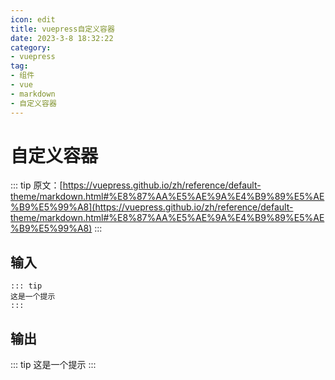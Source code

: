 ```yaml
---
icon: edit
title: vuepress自定义容器
date: 2023-3-8 18:32:22
category:
- vuepress
tag:
- 组件
- vue
- markdown
- 自定义容器
---
```

# 自定义容器
::: tip
原文：[https://vuepress.github.io/zh/reference/default-theme/markdown.html#%E8%87%AA%E5%AE%9A%E4%B9%89%E5%AE%B9%E5%99%A8](https://vuepress.github.io/zh/reference/default-theme/markdown.html#%E8%87%AA%E5%AE%9A%E4%B9%89%E5%AE%B9%E5%99%A8)
:::

## 输入
```
::: tip
这是一个提示
:::
```
## 输出
::: tip
这是一个提示
:::

